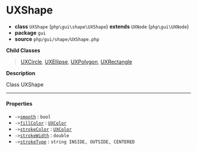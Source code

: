 # UXShape

- **class** `UXShape` (`php\gui\shape\UXShape`) **extends** `UXNode` (`php\gui\UXNode`)
- **package** `gui`
- **source** `php/gui/shape/UXShape.php`

**Child Classes**

> [UXCircle](https://github.com/jphp-compiler/jphp/blob/master/exts/jphp-gui-ext/api-docs/classes/php/gui/shape/UXCircle.md), [UXEllipse](https://github.com/jphp-compiler/jphp/blob/master/exts/jphp-gui-ext/api-docs/classes/php/gui/shape/UXEllipse.md), [UXPolygon](https://github.com/jphp-compiler/jphp/blob/master/exts/jphp-gui-ext/api-docs/classes/php/gui/shape/UXPolygon.md), [UXRectangle](https://github.com/jphp-compiler/jphp/blob/master/exts/jphp-gui-ext/api-docs/classes/php/gui/shape/UXRectangle.md)

**Description**

Class UXShape

---

#### Properties

- `->`[`smooth`](#prop-smooth) : `bool`
- `->`[`fillColor`](#prop-fillcolor) : [`UXColor`](https://github.com/jphp-compiler/jphp/blob/master/exts/jphp-gui-ext/api-docs/classes/php/gui/paint/UXColor.md)
- `->`[`strokeColor`](#prop-strokecolor) : [`UXColor`](https://github.com/jphp-compiler/jphp/blob/master/exts/jphp-gui-ext/api-docs/classes/php/gui/paint/UXColor.md)
- `->`[`strokeWidth`](#prop-strokewidth) : `double`
- `->`[`strokeType`](#prop-stroketype) : `string INSIDE, OUTSIDE, CENTERED`